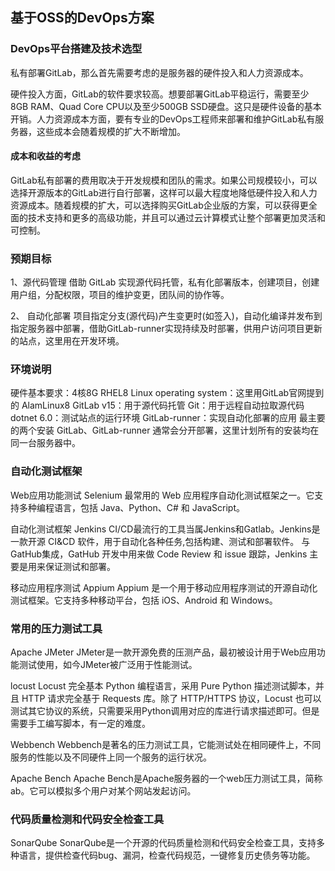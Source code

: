 ## 基于OSS的DevOps方案



### DevOps平台搭建及技术选型

私有部署GitLab，那么首先需要考虑的是服务器的硬件投入和人力资源成本。

硬件投入方面，GitLab的软件要求较高。想要部署GitLab平稳运行，需要至少8GB RAM、Quad Core CPU以及至少500GB SSD硬盘。这只是硬件设备的基本开销。人力资源成本方面，要有专业的DevOps工程师来部署和维护GitLab私有服务器，这些成本会随着规模的扩大不断增加。


#### 成本和收益的考虑
GitLab私有部署的费用取决于开发规模和团队的需求。如果公司规模较小，可以选择开源版本的GitLab进行自行部署，这样可以最大程度地降低硬件投入和人力资源成本。随着规模的扩大，可以选择购买GitLab企业版的方案，可以获得更全面的技术支持和更多的高级功能，并且可以通过云计算模式让整个部署更加灵活和可控制。


### 预期目标

1、源代码管理
借助 GitLab 实现源代码托管，私有化部署版本，创建项目，创建用户组，分配权限，项目的维护变更，团队间的协作等。

2、 自动化部署
项目指定分支(源代码)产生变更时(如签入)，自动化编译并发布到指定服务器中部署，借助GitLab-runner实现持续及时部署，供用户访问项目更新的站点，这里用在开发环境。


### 环境说明
硬件基本要求：4核8G
RHEL8 Linux operating system：这里用GitLab官网提到的 AlamLinux8
GitLab v15：用于源代码托管
Git：用于远程自动拉取源代码
dotnet 6.0：测试站点的运行环境
GitLab-runner：实现自动化部署的应用
最主要的两个安装 GitLab、GitLab-runner 通常会分开部署，这里计划所有的安装均在同一台服务器中。


### 自动化测试框架

Web应用功能测试
Selenium
最常用的 Web 应用程序自动化测试框架之一。它支持多种编程语言，包括 Java、Python、C# 和 JavaScript。


自动化测试框架
Jenkins 
CI/CD最流行的工具当属Jenkins和Gatlab。Jenkins是一款开源 CI&CD 软件，用于自动化各种任务,包括构建、测试和部署软件。
与GatHub集成，GatHub 开发中用来做 Code Review 和 issue 跟踪，Jenkins 主要是用来保证测试和部署。

移动应用程序测试
Appium
Appium 是一个用于移动应用程序测试的开源自动化测试框架。它支持多种移动平台，包括 iOS、Android 和 Windows。


### 常用的压力测试工具

Apache JMeter
JMeter是一款开源免费的压测产品，最初被设计用于Web应用功能测试使用，如今JMeter被广泛用于性能测试。


locust
Locust 完全基本 Python 编程语言，采用 Pure Python 描述测试脚本，并且 HTTP 请求完全基于 Requests 库。除了 HTTP/HTTPS 协议，Locust 也可以测试其它协议的系统，只需要采用Python调用对应的库进行请求描述即可。但是需要手工编写脚本，有一定的难度。


Webbench
Webbench是著名的压力测试工具，它能测试处在相同硬件上，不同服务的性能以及不同硬件上同一个服务的运行状况。


Apache Bench
Apache Bench是Apache服务器的一个web压力测试工具，简称ab。它可以模拟多个用户对某个网站发起访问。

### 代码质量检测和代码安全检查工具

SonarQube
SonarQube是一个开源的代码质量检测和代码安全检查工具，支持多种语言，提供检查代码bug、漏洞，检查代码规范，一键修复历史债务等功能。